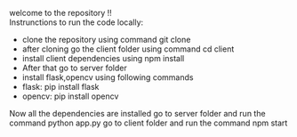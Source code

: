 welcome to the repository !!
<br/>
Instrunctions to run the code locally:
* clone the repository using command git clone
* after cloning go the client folder using command cd client
* install client dependencies using npm install
* After that go to server folder
* install flask,opencv using following commands
* flask: pip install flask
* opencv: pip install opencv

Now all the dependencies are installed go to server folder and run the command python app.py
go to client folder and run the command npm start 

